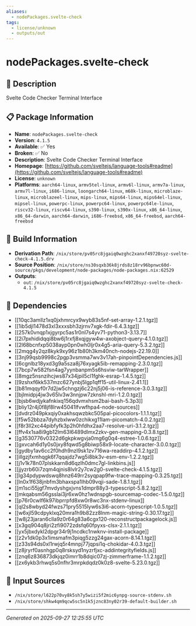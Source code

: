 ```yaml
---
aliases:
  - nodePackages.svelte-check
tags:
  - license/unknown
  - outputs/out
---
```


# nodePackages.svelte-check

## 📝 Description

Svelte Code Checker Terminal Interface

## 📋 Package Information

- **Name**: `nodePackages.svelte-check`
- **Version**: `4.1.5`
- **Available**: ✅ Yes
- **Broken**: ✅ No
- **Description**: Svelte Code Checker Terminal Interface
- **Homepage**: [https://github.com/sveltejs/language-tools#readme](https://github.com/sveltejs/language-tools#readme)
- **License**: `unknown`
- **Platforms**: `aarch64-linux`, `armv5tel-linux`, `armv6l-linux`, `armv7a-linux`, `armv7l-linux`, `i686-linux`, `loongarch64-linux`, `m68k-linux`, `microblaze-linux`, `microblazeel-linux`, `mips-linux`, `mips64-linux`, `mips64el-linux`, `mipsel-linux`, `powerpc-linux`, `powerpc64-linux`, `powerpc64le-linux`, `riscv32-linux`, `riscv64-linux`, `s390-linux`, `s390x-linux`, `x86_64-linux`, `x86_64-darwin`, `aarch64-darwin`, `i686-freebsd`, `x86_64-freebsd`, `aarch64-freebsd`

## 🔧 Build Information

- **Derivation Path**: `/nix/store/pv05rc8jgaiq0wzghc2xanxf49720syz-svelte-check-4.1.5.drv`
- **Source Position**: `/nix/store/ns30sqxb36k8jrds8z18rv96bpnwc60d-source/pkgs/development/node-packages/node-packages.nix:62529`
- **Outputs**:
  - `out`:  `/nix/store/pv05rc8jgaiq0wzghc2xanxf49720syz-svelte-check-4.1.5`

## 🔗 Dependencies

- [[10qc3amllz1xq0jxhmrcyx9wyb83s5nf-set-array-1.2.1.tgz]]
- [[1ib5djl1478d3xl3xxxsbh3zjrnv7xgk-fdir-6.4.3.tgz]]
- [[257k0vnqp1xjgyrpc5as1r0nl7s4yv71-python3-3.13.7]]
- [[2i7pxhididqqi8bw6j1rxfj8xqjgyw4w-axobject-query-4.1.0.tgz]]
- [[2l68bcnfxp5038ayp0pn0wh0ljr0x4g5-aria-query-5.3.2.tgz]]
- [[2mqg4y2qz8kyk9xy96z1b80h3km40nch-nodejs-22.19.0]]
- [[3nj99qsb9998c2pgp3vsmma7wv3v17ah-pinpointDependencies.js]]
- [[6cgnlbz18yxd3g9a5sza8j76xyagk5ib-remapping-2.3.0.tgz]]
- [[7bcp7w582fsn4ag7yynbanpm5s6hsviw-tarWrapper]]
- [[8mgz5nsnzihcjws87x34jpil5cl1fghk-esrap-1.4.5.tgz]]
- [[9zshxf6kk537mzc627ynbj5lgp1qff15-util-linux-2.41.1]]
- [[b81mqqyf0r7d2jw5chngzj6c22nj5j06-is-reference-3.0.3.tgz]]
- [[bjlmidpj4jw3v65lv3w3nnjpw7zknshl-mri-1.2.0.tgz]]
- [[bjsb6wdjykafnkixq156qdvmxhsm2bai-bash-5.3p3]]
- [[bliy12r4j0f8jf8lrw45041lfvwfhpa4-node-sources]]
- [[dvdrz049pkxqiy0xakhsqwzbkc505pal-picocolors-1.1.1.tgz]]
- [[f5w52bbza7dyhzbxlww0zchikxg11lam-picomatch-4.0.2.tgz]]
- [[f8r3ll2xc44pibfyfk3p2h0hfdhx2aa7-resolve-uri-3.1.2.tgz]]
- [[ffv4x1sa8i9gb12lm63l6489dlmx2zkv-gen-mapping-0.3.8.tgz]]
- [[g3530776v0322d6gkpkwgvja0mg6g0q4-estree-1.0.6.tgz]]
- [[gxvcah6d1y0s0jxy8fqwd5g8biwp58x9-locate-character-3.0.0.tgz]]
- [[gydby1av6cc2f0hdh9nzl9sk1zv716wa-readdirp-4.1.2.tgz]]
- [[illgzjfxmhqgk6f7qqajdz7wg5i8bk3v-esm-env-1.2.2.tgz]]
- [[j1v1k78n07plskkarn8d6qzlh0dmc7gl-linkbins.js]]
- [[jjyzrb60i7zqm4qjnis8lvlr2y7cw2g0-svelte-check-4.1.5.tgz]]
- [[lg34pdypwdswq8hnz649rr2syqpap9fw-trace-mapping-0.3.25.tgz]]
- [[ln0x1f638jnbfm3bhaxspa1lhb09vqji-sade-1.8.1.tgz]]
- [[m1sci55jgf7mvdyshgxjvns1dmpr88y3-typescript-5.8.2.tgz]]
- [[mkqabsm56gsslai3jr6xw0hz1wdnspgb-sourcemap-codec-1.5.0.tgz]]
- [[p76r0cwlf6k97ibprrpfd8xw0r8wc3nx-stdenv-linux]]
- [[ql2s8wbyd24fwzs71pry5515lyw6s3i6-acorn-typescript-1.0.5.tgz]]
- [[w6xjl59cdpyklxq20mra1h9b82zz8lnm-magic-string-0.30.17.tgz]]
- [[w8j23jaran6clla9z0r64g83a6cgx120-reconstructpackagelock.js]]
- [[x3gq904q8jri2zfi9072zdsfq60fpyxs-clsx-2.1.1.tgz]]
- [[yx5jbxdykl2dpgr34r9j1ncdkc1nwknv-install-package]]
- [[z2v1dk0p3x1imsmafm3piqg5zzg24gax-acorn-8.14.1.tgz]]
- [[z33s94ds0xl1rwjq5r4mnpj77jqpsi1q-chokidar-4.0.3.tgz]]
- [[z8jryrf0asnhgp0q8rsksyd1nyzrfjxc-addintegrityfields.js]]
- [[znq6z836873dkjqz0imrr1b8dqic07zj-zimmerframe-1.1.2.tgz]]
- [[zx6ykb3rhwq5s0nfhr3mrpkdqdz0k0z8-svelte-5.23.0.tgz]]

## 📁 Input Sources

- `/nix/store/l622p70vy8k5sh7y5wizi5f2mic6ynpg-source-stdenv.sh`
- `/nix/store/shkw4qm9qcw5sc5n1k5jznc83ny02r39-default-builder.sh`

---
*Generated on 2025-09-27 12:25:55 UTC*
